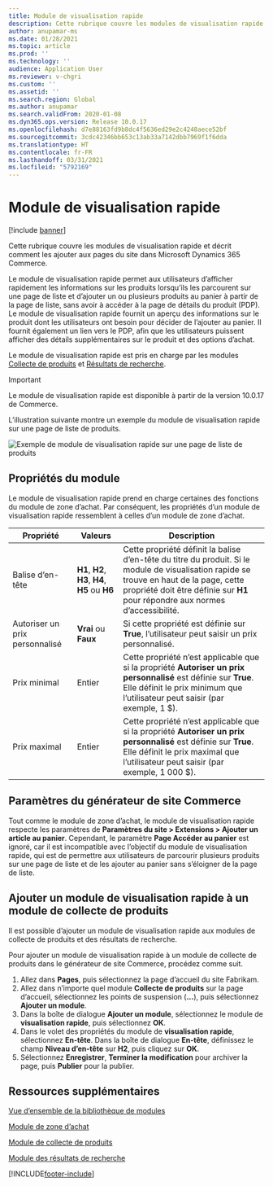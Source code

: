 ```yaml
---
title: Module de visualisation rapide
description: Cette rubrique couvre les modules de visualisation rapide et décrit comment les ajouter aux pages du site dans Microsoft Dynamics 365 Commerce.
author: anupamar-ms
ms.date: 01/28/2021
ms.topic: article
ms.prod: ''
ms.technology: ''
audience: Application User
ms.reviewer: v-chgri
ms.custom: ''
ms.assetid: ''
ms.search.region: Global
ms.author: anupamar
ms.search.validFrom: 2020-01-08
ms.dyn365.ops.version: Release 10.0.17
ms.openlocfilehash: d7e88163fd9b8dc4f5636ed29e2c4248aece52bf
ms.sourcegitcommit: 3cdc42346bb653c13ab33a7142dbb7969f1f6dda
ms.translationtype: HT
ms.contentlocale: fr-FR
ms.lasthandoff: 03/31/2021
ms.locfileid: "5792169"
---
```

# <a name="quick-view-module"></a>Module de visualisation rapide

[!include [banner](includes/banner.md)]

Cette rubrique couvre les modules de visualisation rapide et décrit comment les ajouter aux pages du site dans Microsoft Dynamics 365 Commerce.

Le module de visualisation rapide permet aux utilisateurs d’afficher rapidement les informations sur les produits lorsqu’ils les parcourent sur une page de liste et d’ajouter un ou plusieurs produits au panier à partir de la page de liste, sans avoir à accéder à la page de détails du produit (PDP). Le module de visualisation rapide fournit un aperçu des informations sur le produit dont les utilisateurs ont besoin pour décider de l’ajouter au panier. Il fournit également un lien vers le PDP, afin que les utilisateurs puissent afficher des détails supplémentaires sur le produit et des options d’achat.

Le module de visualisation rapide est pris en charge par les modules [Collecte de produits](product-collection-module-overview.md) et [Résultats de recherche](search-result-module.md).

> [!IMPORTANT]
> Le module de visualisation rapide est disponible à partir de la version 10.0.17 de Commerce.

L’illustration suivante montre un exemple du module de visualisation rapide sur une page de liste de produits.

![Exemple de module de visualisation rapide sur une page de liste de produits](./media/ecommerce-quickview.PNG)

## <a name="module-properties"></a>Propriétés du module

Le module de visualisation rapide prend en charge certaines des fonctions du module de zone d’achat. Par conséquent, les propriétés d’un module de visualisation rapide ressemblent à celles d’un module de zone d’achat.

| Propriété | Valeurs | Description |
|----------------|--------|-------------|
| Balise d’en-tête | **H1**, **H2**, **H3**, **H4**, **H5** ou **H6** | Cette propriété définit la balise d’en-tête du titre du produit. Si le module de visualisation rapide se trouve en haut de la page, cette propriété doit être définie sur **H1** pour répondre aux normes d’accessibilité. |
| Autoriser un prix personnalisé | **Vrai** ou **Faux** | Si cette propriété est définie sur **True**, l’utilisateur peut saisir un prix personnalisé. |
| Prix minimal | Entier | Cette propriété n’est applicable que si la propriété **Autoriser un prix personnalisé** est définie sur **True**. Elle définit le prix minimum que l’utilisateur peut saisir (par exemple, 1 $). |
| Prix maximal | Entier | Cette propriété n’est applicable que si la propriété **Autoriser un prix personnalisé** est définie sur **True**. Elle définit le prix maximal que l’utilisateur peut saisir (par exemple, 1 000 $). |

## <a name="commerce-site-builder-settings"></a>Paramètres du générateur de site Commerce

Tout comme le module de zone d’achat, le module de visualisation rapide respecte les paramètres de **Paramètres du site \> Extensions \> Ajouter un article au panier**. Cependant, le paramètre **Page Accéder au panier** est ignoré, car il est incompatible avec l’objectif du module de visualisation rapide, qui est de permettre aux utilisateurs de parcourir plusieurs produits sur une page de liste et de les ajouter au panier sans s’éloigner de la page de liste.

## <a name="add-a-quick-view-module-to-a-product-collection-module"></a>Ajouter un module de visualisation rapide à un module de collecte de produits

Il est possible d’ajouter un module de visualisation rapide aux modules de collecte de produits et des résultats de recherche.

Pour ajouter un module de visualisation rapide à un module de collecte de produits dans le générateur de site Commerce, procédez comme suit.

1. Allez dans **Pages**, puis sélectionnez la page d’accueil du site Fabrikam.
1. Allez dans n’importe quel module **Collecte de produits** sur la page d’accueil, sélectionnez les points de suspension (**...**), puis sélectionnez **Ajouter un module**.
1. Dans la boîte de dialogue **Ajouter un module**, sélectionnez le module de **visualisation rapide**, puis sélectionnez **OK**.
1. Dans le volet des propriétés du module de **visualisation rapide**, sélectionnez **En-tête**. Dans la boîte de dialogue **En-tête**, définissez le champ **Niveau d’en-tête** sur **H2**, puis cliquez sur **OK**.
1. Sélectionnez **Enregistrer**, **Terminer la modification** pour archiver la page, puis **Publier** pour la publier.

## <a name="additional-resources"></a>Ressources supplémentaires

[Vue d’ensemble de la bibliothèque de modules](starter-kit-overview.md)

[Module de zone d’achat](add-buy-box.md)

[Module de collecte de produits](product-collection-module-overview.md)

[Module des résultats de recherche](search-result-module.md)


[!INCLUDE[footer-include](../includes/footer-banner.md)]
